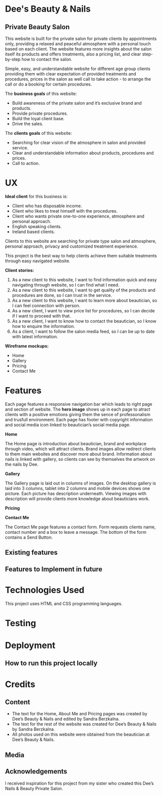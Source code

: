 # Dee's Beauty & Nails
## Private Beauty Salon
This website is built for the private salon for private clients by appointments only, providing a relaxed and peaceful atmosphere with a personal touch based on each client. The website features more insights about the salon itself its products and offers treatments, also a pricing list, and clear step-by-step how to contact the salon.

Simple, easy, and understandable website for different age group clients providing them with clear expectation of provided treatments and procedures, prices in the salon as well call to take action - to arrange the call or do a booking for certain procedures.

The **business goals** of this website:

* Build awareness of the private salon and it’s exclusive brand and products.
* Provide private procedures.
* Build the loyal client base.
* Drive the sales.

The **clients goals** of this website:

* Searching for clear vision of the atmosphere in salon and provided service.
* Clear and understandable information about products, procedures and prices.
* Call to action.

# UX

**Ideal client** for this business is:

* Client who has disposable income.
* Client who likes to treat himself with the procedures.
* Client who wants private one-to-one experience, atmosphere and personal approach.
* English speaking clients.
* Ireland based clients.

Clients to this website are searching for private type salon and atmosphere, personal approach, privacy and customized treatment experience.

This project is the best way to help clients achieve them suitable treatments through easy navigated website.

**Client stories:**

1. As a new client to this website, I want to find information quick and easy navigating through website, so I can find what I need.
2. As a new client to this website, I want to get quality of the products and procedures are done, so I can trust in the service.
3. As a new client to this website, I want to learn more about beautician, so I can feel connection with person. 
4. As a new client, I want to view price list for procedures, so I can decide if I want to proceed with that.
5. As a new client, I want to know how to contact the beautician, so I know how to enquire the information.
6. As a client, I want to follow the salon media feed, so I can be up to date with latest information.

**Wireframe mockups:**

* Home
* Gallery
* Pricing 
* Contact Me 

# Features

Each page features a responsive navigation bar which leads to right page and section of website. 
The **hero image** shows up in each page to atract clients with a positive emotions giving them the sence of professonalism and trusfull environment.
Each page has footer with copyright information and social media icon linked to beautician’s social media page.

**Home**

The Home page is introduction about beautician, brand and workplace through video, which will attract clients. Brand images allow redirect clients to them main websites and discover more about brand.
Information about nails is linked with gallery, so clients can see by themselves the artwork on the nails by Dee.

**Gallery**

The Gallery page is laid out in columns of images. On the desktop gallery is laid into 3 columns, tablet into 2 columns and mobile devices shows one picture. Each picture has description underneath. Viewing images with description will provide clients more knowledge about beauticians work.

**Pricing**



**Contact Me**

The Contact Me page features a contact form. Form requests clients name, contact number and a box to leave a message. The bottom of the form contains a Send  Button.

## Existing features 

## Features to Implement in future

# Technologies Used

This project uses HTML and CSS programming languages.

# Testing

# Deployment

## How to run this project locally

# Credits

## Content

* The text for the Home, About Me and Pricing pages was created by Dee’s Beauty & Nails  and edited by Sandra Berzkalna.
* The text for the rest of the website was created for Dee’s Beauty & Nails by Sandra Berzkalna.
* All photos used on this website were obtained from the beautician at Dee’s Beauty & Nails.

## Media 

## Acknowledgements 

I received inspiration for this project from my sister who created this Dee’s Nails & Beauty Private Salon.










